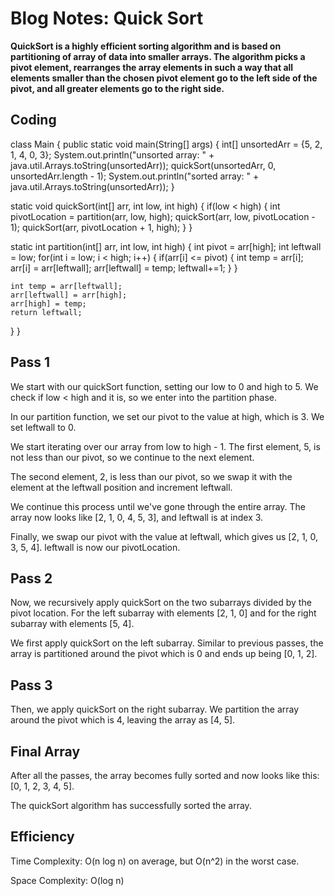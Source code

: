 # Blog Notes: Quick Sort
**QuickSort is a highly efficient sorting algorithm and is based on partitioning of array of data into smaller arrays. The algorithm picks a pivot element, rearranges the array elements in such a way that all elements smaller than the chosen pivot element go to the left side of the pivot, and all greater elements go to the right side.**

## Coding
class Main {
  public static void main(String[] args) {
    int[] unsortedArr = {5, 2, 1, 4, 0, 3};
    System.out.println("unsorted array: " + java.util.Arrays.toString(unsortedArr));
    quickSort(unsortedArr, 0, unsortedArr.length - 1);
    System.out.println("sorted array: " + java.util.Arrays.toString(unsortedArr));
  }
  
  static void quickSort(int[] arr, int low, int high) {
    if(low < high) {
      int pivotLocation = partition(arr, low, high);
      quickSort(arr, low, pivotLocation - 1);
      quickSort(arr, pivotLocation + 1, high);
    }
  }
  
  static int partition(int[] arr, int low, int high) {
    int pivot = arr[high];
    int leftwall = low;
    for(int i = low; i < high; i++) {
      if(arr[i] <= pivot) {
        int temp = arr[i];
        arr[i] = arr[leftwall];
        arr[leftwall] = temp;
        leftwall+=1;
      }
    }
    
    int temp = arr[leftwall];
    arr[leftwall] = arr[high];
    arr[high] = temp;
    return leftwall;
  }
}


## Pass 1
We start with our quickSort function, setting our low to 0 and high to 5. We check if low < high and it is, so we enter into the partition phase.

In our partition function, we set our pivot to the value at high, which is 3. We set leftwall to 0.

We start iterating over our array from low to high - 1. The first element, 5, is not less than our pivot, so we continue to the next element.

The second element, 2, is less than our pivot, so we swap it with the element at the leftwall position and increment leftwall.

We continue this process until we've gone through the entire array. The array now looks like [2, 1, 0, 4, 5, 3], and leftwall is at index 3.

Finally, we swap our pivot with the value at leftwall, which gives us [2, 1, 0, 3, 5, 4]. leftwall is now our pivotLocation.

## Pass 2
Now, we recursively apply quickSort on the two subarrays divided by the pivot location. For the left subarray with elements [2, 1, 0] and for the right subarray with elements [5, 4].

We first apply quickSort on the left subarray. Similar to previous passes, the array is partitioned around the pivot which is 0 and ends up being [0, 1, 2].

## Pass 3
Then, we apply quickSort on the right subarray. We partition the array around the pivot which is 4, leaving the array as [4, 5].

## Final Array
After all the passes, the array becomes fully sorted and now looks like this: [0, 1, 2, 3, 4, 5].

The quickSort algorithm has successfully sorted the array.

## Efficiency
Time Complexity: O(n log n) on average, but O(n^2) in the worst case.

Space Complexity: O(log n)
